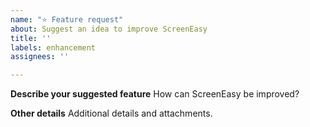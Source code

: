 ```yaml
---
name: "⭐ Feature request"
about: Suggest an idea to improve ScreenEasy
title: ''
labels: enhancement
assignees: ''

---
```


**Describe your suggested feature**
How can ScreenEasy be improved?

**Other details**
Additional details and attachments.
